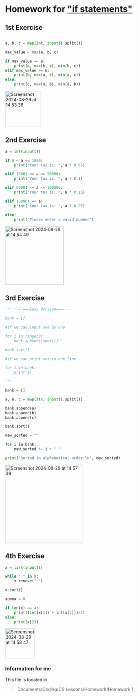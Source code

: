 # Homework for ["if statements"](https://docs.google.com/presentation/d/1EWj1CgcyRq5s449eWLwJMolHJuGOiOXw8MY4Xg3Ul5A/edit#slide=id.gec4cfad2ea_0_40)

## 1st Exercise

```.py

a, b, c = map(int, input().split())

max_value = max(a, b, c)

if max_value == a:
    print(a, max(b, c), min(b, c))
elif max_value == b:
    print(b, max(a, c), min(a, c))
else:
    print(c, max(a, b), min(a, b))

```
<img width="116" alt="Screenshot 2024-08-29 at 14 53 36" src="https://github.com/user-attachments/assets/89b1967d-2c17-4bfc-bb48-6d987f3c8b72">


## 2nd Exercise

```.py
a = int(input())

if 0 < a <= 1000:
    print("Your tax is: ", a * 0.05)

elif 10001 <= a <= 50000:
    print("Your tax is: ", a * 0.1)

elif 50001 <= a <= 100000:
    print("Your tax is: ", a * 0.15)

elif 100001 <= a:
    print("Your tax is: ", a * 0.25)

else:
    print("Please enter a valid number")
```
<img width="189" alt="Screenshot 2024-08-29 at 14 54 49" src="https://github.com/user-attachments/assets/d5b08eda-db45-42f5-8388-ccf475048a73">

## 3rd Exercise

```.py
''' ----===Easy Version===----

bank = []

#if we can input one by one

for i in range(3):
    bank.append(input())

bank.sort()

#if we can print not in one line

for i in bank:
    print(i)

'''

bank = []

a, b, c = map(str, input().split())

bank.append(a)
bank.append(b)
bank.append(c)

bank.sort()

new_sorted = ""

for i in bank:
    new_sorted += i + " "

print("Sorted in alphabetical order:\n", new_sorted)
```
<img width="252" alt="Screenshot 2024-08-29 at 14 57 39" src="https://github.com/user-attachments/assets/80a508d1-08f0-4257-976f-95bc32570404">

## 4th Exercise

```.py
x = list(input())

while " " in x:
    x.remove(" ")

x.sort()

summa = 0

if len(x) == 4:
    print((int(x[1]) + int(x[2]))/2)
else:
    print(x[2])
```
<img width="96" alt="Screenshot 2024-08-29 at 14 58 47" src="https://github.com/user-attachments/assets/9e93aed7-8c6b-4368-a42d-b11c40415563">



### Information for me
This file is located in 
>Documents/Coding/CS Lessons/Homework/Homework 1
